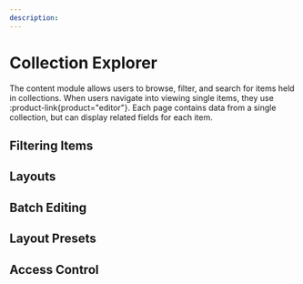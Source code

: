 ```yaml
---
description:
---
```


# Collection Explorer

The content module allows users to browse, filter, and search for items held in collections. When users navigate into viewing single items, they use :product-link{product="editor"}. Each page contains data from a single collection, but can display related fields for each item.

<!-- TODO: IMAGE OF EXPLORE -->

## Filtering Items

## Layouts

## Batch Editing

## Layout Presets

## Access Control

<!--

Each Collection Page displays all Items in its Collection and comes with highly configurable Layouts for browsing, visualizing, and managing Items. The Page Header includes key action buttons for sorting, searching, filtering, creating, editing, archiving, and deleting multiple Items. To learn more, see our guide on the Collection Page.

The Content Module consists of :product-link{product="explore"}, where multiple items from a collection are displayed, and :product-link{product="editor"}, where single items can be displayed and edited.

A powerful, yet extensible, way to explore your database. Suitable for everyone in your organization with a robust permissions system.

Filters & Search: Filter your data with our powerful query builder across just one or related collections.

Layouts: Layouts are customized displays for viewing and interacting with the Items in a Collection. This makes working with specific types of data models, such as map locations or calendar events, a more human-friendly experience.

Save layout presets: Save your data layouts, filters, and sorts in presets and make them available to specific users or roles.
